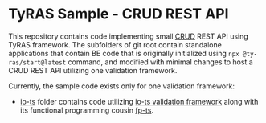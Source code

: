 # TyRAS Sample - CRUD REST API
This repository contains code implementing small [CRUD](https://en.wikipedia.org/wiki/Create,_read,_update_and_delete) REST API using TyRAS framework.
The subfolders of git root contain standalone applications that contain BE code that is originally initialized using `npx @ty-ras/start@latest` command, and modified with minimal changes to host a CRUD REST API utilizing one validation framework.

Currently, the sample code exists only for one validation framework:
- [io-ts](./io-ts) folder contains code utilizing [io-ts validation framework](https://github.com/gcanti/io-ts) along with its functional programming cousin [fp-ts](https://github.com/gcanti/fp-ts).
